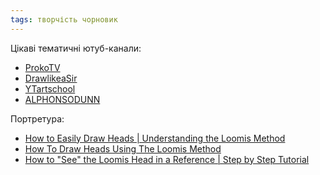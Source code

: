 ```yaml
---
tags: творчість чорновик
---
```


Цікаві тематичні ютуб-канали:

- [ProkoTV](https://www.youtube.com/@ProkoTV)
- [DrawlikeaSir](https://www.youtube.com/@DrawlikeaSir)
- [YTartschool](https://www.youtube.com/@YTartschool)
- [ALPHONSODUNN](https://www.youtube.com/@ALPHONSODUNN)

Портретура:

- [How to Easily Draw Heads | Understanding the Loomis Method](https://www.youtube.com/watch?v=OUODCm4SMN8)
- [How To Draw Heads Using The Loomis Method](https://www.youtube.com/watch?v=6i6JDwEwXJI)
- [How to "See" the Loomis Head in a Reference | Step by Step Tutorial](https://www.youtube.com/watch?v=5HI6ww-e_UY)
